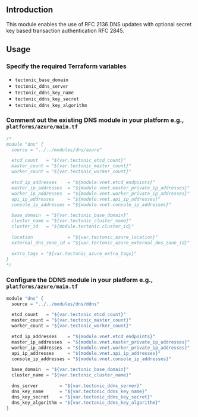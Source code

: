## Introduction

This module enables the use of RFC 2136 DNS updates with optional secret key based transaction authentication RFC 2845.

## Usage

### Specify the required Terraform variables
* `tectonic_base_domain`
* `tectonic_ddns_server`
* `tectonic_ddns_key_name`
* `tectonic_ddns_key_secret`
* `tectonic_ddns_key_algorithm`

### Comment out the existing DNS module in your platform e.g., `platforms/azure/main.tf`
```go
/*
module "dns" {
  source = "../../modules/dns/azure"

  etcd_count   = "${var.tectonic_etcd_count}"
  master_count = "${var.tectonic_master_count}"
  worker_count = "${var.tectonic_worker_count}"

  etcd_ip_addresses    = "${module.vnet.etcd_endpoints}"
  master_ip_addresses  = "${module.vnet.master_private_ip_addresses}"
  worker_ip_addresses  = "${module.vnet.worker_private_ip_addresses}"
  api_ip_addresses     = "${module.vnet.api_ip_addresses}"
  console_ip_addresses = "${module.vnet.console_ip_addresses}"

  base_domain  = "${var.tectonic_base_domain}"
  cluster_name = "${var.tectonic_cluster_name}"
  cluster_id   = "${module.tectonic.cluster_id}"

  location             = "${var.tectonic_azure_location}"
  external_dns_zone_id = "${var.tectonic_azure_external_dns_zone_id}"

  extra_tags = "${var.tectonic_azure_extra_tags}"
}
*/
```

### Configure the DDNS module in your platform e.g., `platforms/azure/main.tf`
```go
module "dns" {
  source = "../../modules/dns/ddns"

  etcd_count   = "${var.tectonic_etcd_count}"
  master_count = "${var.tectonic_master_count}"
  worker_count = "${var.tectonic_worker_count}"

  etcd_ip_addresses    = "${module.vnet.etcd_endpoints}"
  master_ip_addresses  = "${module.vnet.master_private_ip_addresses}"
  worker_ip_addresses  = "${module.vnet.worker_private_ip_addresses}"
  api_ip_addresses     = "${module.vnet.api_ip_addresses}"
  console_ip_addresses = "${module.vnet.console_ip_addresses}"

  base_domain  = "${var.tectonic_base_domain}"
  cluster_name = "${var.tectonic_cluster_name}"

  dns_server        = "${var.tectonic_ddns_server}"
  dns_key_name      = "${var.tectonic_ddns_key_name}"
  dns_key_secret    = "${var.tectonic_ddns_key_secret}"
  dns_key_algorithm = "${var.tectonic_ddns_key_algorithm}"
}
```
